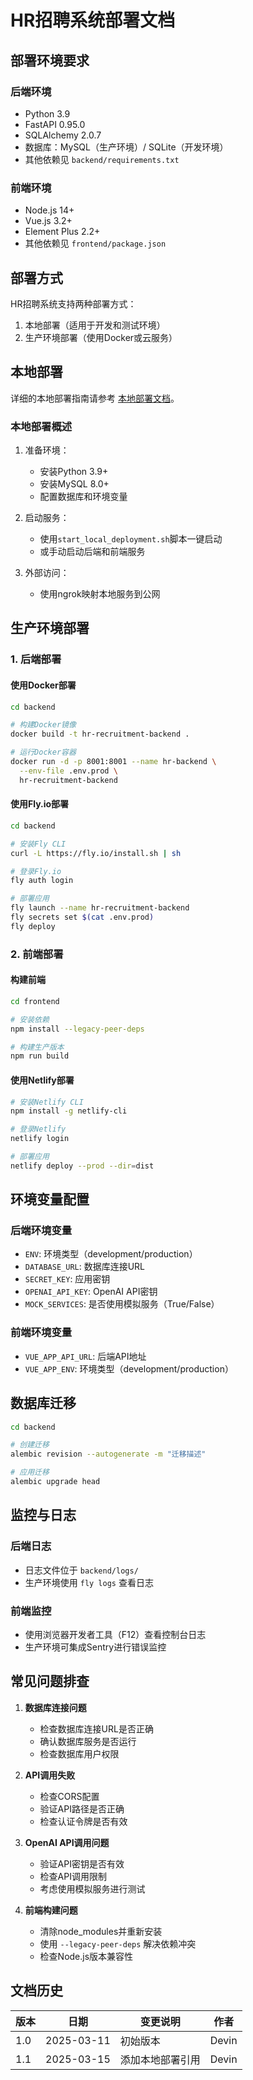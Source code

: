 # HR招聘系统部署文档

## 部署环境要求

### 后端环境
- Python 3.9
- FastAPI 0.95.0
- SQLAlchemy 2.0.7
- 数据库：MySQL（生产环境）/ SQLite（开发环境）
- 其他依赖见 `backend/requirements.txt`

### 前端环境
- Node.js 14+
- Vue.js 3.2+
- Element Plus 2.2+
- 其他依赖见 `frontend/package.json`

## 部署方式

HR招聘系统支持两种部署方式：
1. 本地部署（适用于开发和测试环境）
2. 生产环境部署（使用Docker或云服务）

## 本地部署

详细的本地部署指南请参考 [本地部署文档](./local_deployment.md)。

### 本地部署概述

1. 准备环境：
   - 安装Python 3.9+
   - 安装MySQL 8.0+
   - 配置数据库和环境变量

2. 启动服务：
   - 使用`start_local_deployment.sh`脚本一键启动
   - 或手动启动后端和前端服务

3. 外部访问：
   - 使用ngrok映射本地服务到公网

## 生产环境部署

### 1. 后端部署

#### 使用Docker部署
```bash
cd backend

# 构建Docker镜像
docker build -t hr-recruitment-backend .

# 运行Docker容器
docker run -d -p 8001:8001 --name hr-backend \
  --env-file .env.prod \
  hr-recruitment-backend
```

#### 使用Fly.io部署
```bash
cd backend

# 安装Fly CLI
curl -L https://fly.io/install.sh | sh

# 登录Fly.io
fly auth login

# 部署应用
fly launch --name hr-recruitment-backend
fly secrets set $(cat .env.prod)
fly deploy
```

### 2. 前端部署

#### 构建前端
```bash
cd frontend

# 安装依赖
npm install --legacy-peer-deps

# 构建生产版本
npm run build
```

#### 使用Netlify部署
```bash
# 安装Netlify CLI
npm install -g netlify-cli

# 登录Netlify
netlify login

# 部署应用
netlify deploy --prod --dir=dist
```

## 环境变量配置

### 后端环境变量
- `ENV`: 环境类型（development/production）
- `DATABASE_URL`: 数据库连接URL
- `SECRET_KEY`: 应用密钥
- `OPENAI_API_KEY`: OpenAI API密钥
- `MOCK_SERVICES`: 是否使用模拟服务（True/False）

### 前端环境变量
- `VUE_APP_API_URL`: 后端API地址
- `VUE_APP_ENV`: 环境类型（development/production）

## 数据库迁移

```bash
cd backend

# 创建迁移
alembic revision --autogenerate -m "迁移描述"

# 应用迁移
alembic upgrade head
```

## 监控与日志

### 后端日志
- 日志文件位于 `backend/logs/`
- 生产环境使用 `fly logs` 查看日志

### 前端监控
- 使用浏览器开发者工具（F12）查看控制台日志
- 生产环境可集成Sentry进行错误监控

## 常见问题排查

1. **数据库连接问题**
   - 检查数据库连接URL是否正确
   - 确认数据库服务是否运行
   - 检查数据库用户权限

2. **API调用失败**
   - 检查CORS配置
   - 验证API路径是否正确
   - 检查认证令牌是否有效

3. **OpenAI API调用问题**
   - 验证API密钥是否有效
   - 检查API调用限制
   - 考虑使用模拟服务进行测试

4. **前端构建问题**
   - 清除node_modules并重新安装
   - 使用 `--legacy-peer-deps` 解决依赖冲突
   - 检查Node.js版本兼容性

## 文档历史

| 版本 | 日期 | 变更说明 | 作者 |
|------|------|---------|------|
| 1.0 | 2025-03-11 | 初始版本 | Devin |
| 1.1 | 2025-03-15 | 添加本地部署引用 | Devin |

